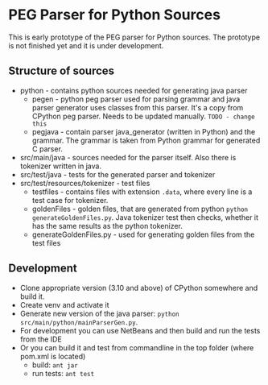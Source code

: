 # PEG Parser for Python Sources

This is early prototype of the PEG parser for Python sources. The prototype
is not finished yet and it is under development. 

## Structure of sources

* python - contains python sources needed for generating java parser
    * pegen - python peg parser used for parsing grammar and java parser generator 
uses classes from this parser. It's a copy from CPython peg parser. Needs to be updated manually.
`TODO - change this` 
    * pegjava - contain parser java_generator (written in Python) and the 
grammar. The grammar is taken from Python grammar for generated C parser.
* src/main/java - sources needed for the parser itself. Also there is tokenizer written in java.
* src/test/java - tests for the generated parser and tokenizer
* src/test/resources/tokenizer - test files
    * testfiles - contains files with extension `.data`, where every line is a test case for tokenizer.
    * goldenFiles - golden files, that are generated from python `python generateGoldenFiles.py`. Java tokenizer test then 
checks, whether it has the same results as the python tokenizer. 
    * generateGoldenFiles.py - used for generating golden files from the test files

## Development

* Clone appropriate version (3.10 and above) of CPython somewhere and build it.
* Create venv and activate it
* Generate new version of the java parser: `python src/main/python/mainParserGen.py`. 
* For development you can use NetBeans and then build and run the tests from the IDE
* Or you can build it and test from commandline in the top folder (where pom.xml is located)
    * build: `ant jar`
    * run tests: `ant test`
